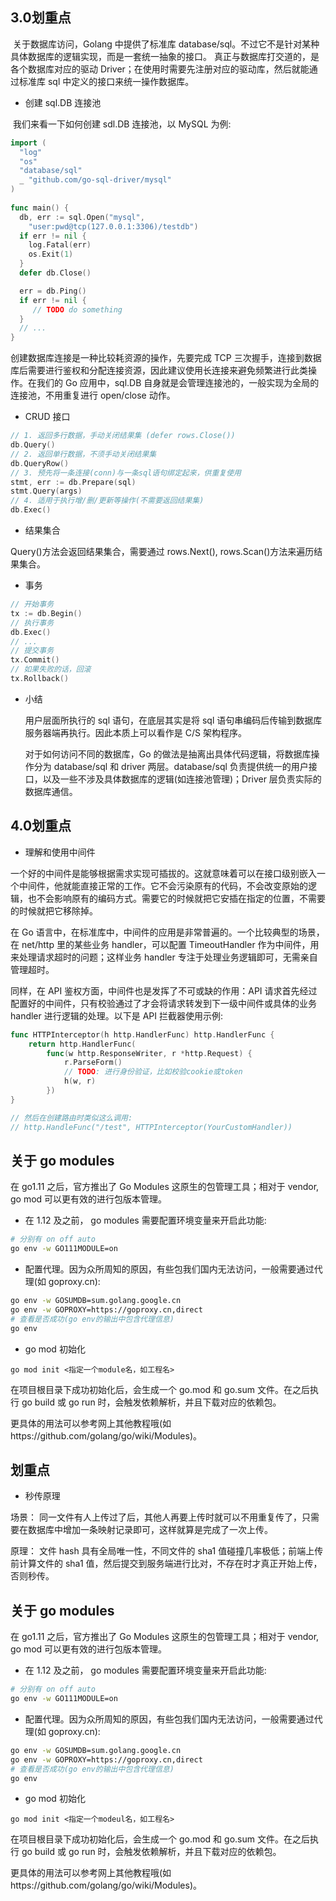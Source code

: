 ## 3.0划重点

​ 关于数据库访问，Golang 中提供了标准库 database/sql。不过它不是针对某种具体数据库的逻辑实现，而是一套统一抽象的接口。
真正与数据库打交道的，是各个数据库对应的驱动 Driver；在使用时需要先注册对应的驱动库，然后就能通过标准库 sql 中定义的接口来统一操作数据库。

- 创建 sql.DB 连接池

​ 我们来看一下如何创建 sdl.DB 连接池，以 MySQL 为例:

```go
import (
  "log"
  "os"
  "database/sql"
  _ "github.com/go-sql-driver/mysql"
)
​
func main() {
  db, err := sql.Open("mysql",
    "user:pwd@tcp(127.0.0.1:3306)/testdb")
  if err != nil {
    log.Fatal(err)
    os.Exit(1)
  }
  defer db.Close()

  err = db.Ping()
  if err != nil {
     // TODO do something
  }
  // ...
}
```

创建数据库连接是一种比较耗资源的操作，先要完成 TCP 三次握手，连接到数据库后需要进行鉴权和分配连接资源，因此建议使用长连接来避免频繁进行此类操作。在我们的 Go 应用中，sql.DB 自身就是会管理连接池的，一般实现为全局的连接池，不用重复进行 open/close 动作。

- CRUD 接口

```go
// 1. 返回多行数据，手动关闭结果集 (defer rows.Close())
db.Query()
// 2. 返回单行数据，不须手动关闭结果集
db.QueryRow()
// 3. 预先将一条连接(conn)与一条sql语句绑定起来，供重复使用
stmt, err := db.Prepare(sql)
stmt.Query(args)
// 4. 适用于执行增/删/更新等操作(不需要返回结果集)
db.Exec()
```

- 结果集合

Query()方法会返回结果集合，需要通过 rows.Next(), rows.Scan()方法来遍历结果集合。

- 事务

```go
// 开始事务
tx := db.Begin()
// 执行事务
db.Exec()
// ...
// 提交事务
tx.Commit()
// 如果失败的话，回滚
tx.Rollback()
```

- 小结

  用户层面所执行的 sql 语句，在底层其实是将 sql 语句串编码后传输到数据库服务器端再执行。因此本质上可以看作是 C/S 架构程序。

  对于如何访问不同的数据库，Go 的做法是抽离出具体代码逻辑，将数据库操作分为 database/sql 和 driver 两层。database/sql 负责提供统一的用户接口，以及一些不涉及具体数据库的逻辑(如连接池管理)；Driver 层负责实际的数据库通信。

## 4.0划重点

- 理解和使用中间件

一个好的中间件是能够根据需求实现可插拔的。这就意味着可以在接口级别嵌入一个中间件，他就能直接正常的工作。它不会污染原有的代码，不会改变原始的逻辑，也不会影响原有的编码方式。需要它的时候就把它安插在指定的位置，不需要的时候就把它移除掉。

在 Go 语言中，在标准库中，中间件的应用是非常普遍的。一个比较典型的场景，在 net/http 里的某些业务 handler，可以配置 TimeoutHandler 作为中间件，用来处理请求超时的问题；这样业务 handler 专注于处理业务逻辑即可，无需亲自管理超时。

同样，在 API 鉴权方面，中间件也是发挥了不可或缺的作用：API 请求首先经过配置好的中间件，只有校验通过了才会将请求转发到下一级中间件或具体的业务 handler 进行逻辑的处理。以下是 API 拦截器使用示例:

```go
func HTTPInterceptor(h http.HandlerFunc) http.HandlerFunc {
    return http.HandlerFunc(
        func(w http.ResponseWriter, r *http.Request) {
            r.ParseForm()
            // TODO: 进行身份验证，比如校验cookie或token
            h(w, r)
        })
}

// 然后在创建路由时类似这么调用:
// http.HandleFunc("/test", HTTPInterceptor(YourCustomHandler))
```

## 关于 go modules

在 go1.11 之后，官方推出了 Go Modules 这原生的包管理工具；相对于 vendor, go mod 可以更有效的进行包版本管理。

- 在 1.12 及之前， go modules 需要配置环境变量来开启此功能:

```bash
# 分别有 on off auto
go env -w GO111MODULE=on
```

- 配置代理。因为众所周知的原因，有些包我们国内无法访问，一般需要通过代理(如 goproxy.cn):

```bash
go env -w GOSUMDB=sum.golang.google.cn
go env -w GOPROXY=https://goproxy.cn,direct
# 查看是否成功(go env的输出中包含代理信息)
go env
```

- go mod 初始化

```
go mod init <指定一个module名，如工程名>
```

在项目根目录下成功初始化后，会生成一个 go.mod 和 go.sum 文件。在之后执行 go build 或 go run 时，会触发依赖解析，并且下载对应的依赖包。

更具体的用法可以参考网上其他教程哦(如https://github.com/golang/go/wiki/Modules)。


## 划重点

- 秒传原理

场景： 同一文件有人上传过了后，其他人再要上传时就可以不用重复传了，只需要在数据库中增加一条映射记录即可，这样就算是完成了一次上传。

原理： 文件 hash 具有全局唯一性，不同文件的 sha1 值碰撞几率极低；前端上传前计算文件的 sha1 值，然后提交到服务端进行比对，不存在时才真正开始上传，否则秒传。

## 关于 go modules

在 go1.11 之后，官方推出了 Go Modules 这原生的包管理工具；相对于 vendor, go mod 可以更有效的进行包版本管理。

- 在 1.12 及之前， go modules 需要配置环境变量来开启此功能:

```bash
# 分别有 on off auto
go env -w GO111MODULE=on
```

- 配置代理。因为众所周知的原因，有些包我们国内无法访问，一般需要通过代理(如 goproxy.cn):

```bash
go env -w GOSUMDB=sum.golang.google.cn
go env -w GOPROXY=https://goproxy.cn,direct
# 查看是否成功(go env的输出中包含代理信息)
go env
```

- go mod 初始化

```
go mod init <指定一个modeul名，如工程名>
```

在项目根目录下成功初始化后，会生成一个 go.mod 和 go.sum 文件。在之后执行 go build 或 go run 时，会触发依赖解析，并且下载对应的依赖包。

更具体的用法可以参考网上其他教程哦(如https://github.com/golang/go/wiki/Modules)。



